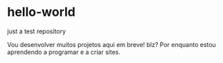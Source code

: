 # hello-world
just a test repository

Vou desenvolver muitos projetos aqui em breve! blz?
Por enquanto estou aprendendo a programar e a criar sites.
